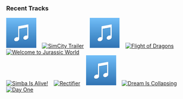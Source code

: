 ### Recent Tracks
[<img src='https://github.com/atfinke/atfinke/blob/master/placeholder.jpeg?raw=true' width='16%' height='16%' alt='No Place Like Home'>](https://www.last.fm/music/hans%2bzimmer/_/no%2bplace%2blike%2bhome)&nbsp;&nbsp;&nbsp;&nbsp;[<img src='https://lastfm.freetls.fastly.net/i/u/300x300/72c8d5260fe2453989eece2314673fca.png' width='16%' height='16%' alt='SimCity Trailer'>](https://www.last.fm/music/chris%2btilton/_/simcity%2btrailer)&nbsp;&nbsp;&nbsp;&nbsp;[<img src='https://github.com/atfinke/atfinke/blob/master/placeholder.jpeg?raw=true' width='16%' height='16%' alt='The Rebel Fleet and End Title - From "Star Wars: The Empire Strikes Back"'>](https://www.last.fm/music/john%2bwilliams/_/the%2brebel%2bfleet%2band%2bend%2btitle%2b-%2bfrom%2b%2522star%2bwars%253a%2bthe%2bempire%2bstrikes%2bback%2522)&nbsp;&nbsp;&nbsp;&nbsp;[<img src='https://lastfm.freetls.fastly.net/i/u/300x300/468f2337e7ca648ec38e0bf5f11ba3d2.png' width='16%' height='16%' alt='Flight of Dragons'>](https://www.last.fm/music/ramin%2bdjawadi/_/flight%2bof%2bdragons)&nbsp;&nbsp;&nbsp;&nbsp;[<img src='https://lastfm.freetls.fastly.net/i/u/300x300/81ffc0f58d8eddb9a2d57806c8f9d0bb.png' width='16%' height='16%' alt='Welcome to Jurassic World'>](https://www.last.fm/music/michael%2bgiacchino/_/welcome%2bto%2bjurassic%2bworld)&nbsp;&nbsp;&nbsp;&nbsp;<br>[<img src='https://lastfm.freetls.fastly.net/i/u/300x300/363dfc79b4ca46ce67e1c1058b556cc5.png' width='16%' height='16%' alt='Simba Is Alive!'>](https://www.last.fm/music/hans%2bzimmer/_/simba%2bis%2balive%2521)&nbsp;&nbsp;&nbsp;&nbsp;[<img src='https://lastfm.freetls.fastly.net/i/u/300x300/598a910ff59e4fbca6a54307e5fee8fc.png' width='16%' height='16%' alt='Rectifier'>](https://www.last.fm/music/daft%2bpunk/_/rectifier)&nbsp;&nbsp;&nbsp;&nbsp;[<img src='https://github.com/atfinke/atfinke/blob/master/placeholder.jpeg?raw=true' width='16%' height='16%' alt='Early Morning Fog'>](https://www.last.fm/music/jacob%2bshea/_/early%2bmorning%2bfog)&nbsp;&nbsp;&nbsp;&nbsp;[<img src='https://lastfm.freetls.fastly.net/i/u/300x300/899ae404dc224d70bc8e6a5224c803f4.png' width='16%' height='16%' alt='Dream Is Collapsing'>](https://www.last.fm/music/hans%2bzimmer/_/dream%2bis%2bcollapsing)&nbsp;&nbsp;&nbsp;&nbsp;[<img src='https://lastfm.freetls.fastly.net/i/u/300x300/96e822af96e594b3f19ef4900c36cd5e.png' width='16%' height='16%' alt='Day One'>](https://www.last.fm/music/hans%2bzimmer/_/day%2bone)&nbsp;&nbsp;&nbsp;&nbsp;<br>